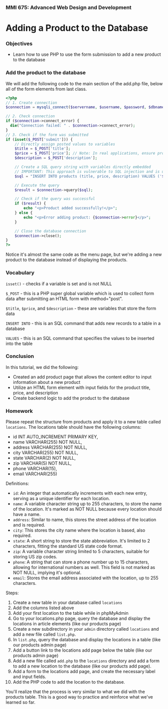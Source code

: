 ### MMI 675: Advanced Web Design and Development

# Adding a Product to the Database

### Objectives

- Learn how to use PHP to use the form submission to add a new product to the database

### Add the product to the database

We will add the following code to the main section of the add.php file, below all of the form elements from last class. 

```php
<?php
// 1. Create connection
$connection = mysqli_connect($servername, $username, $password, $dbname);

// 2. Check connection
if ($connection->connect_error) {
  die("Connection failed: " . $connection->connect_error);
}
// 3. Check if the form was submitted
if (isset($_POST['submit'])) {
    // Directly assign posted values to variables
    $title = $_POST['title'];
    $price = $_POST['price']; // Note: In real applications, ensure proper validation
    $description = $_POST['description'];

    // Create a SQL query string with variables directly embedded
    // IMPORTANT: This approach is vulnerable to SQL injection and is used here purely for simplicity and educational purposes.
    $sql = "INSERT INTO products (title, price, description) VALUES ('$title', $price, '$description')";

    // Execute the query
    $result = $connection->query($sql);

    // Check if the query was successful
    if ($result) {
        echo "<p>Product added successfully!</p>";
    } else {
        echo "<p>Error adding product: {$connection->error}</p>";
    }

    // Close the database connection
    $connection->close();
}
?>
```

Notice it's almost the same code as the menu page, but we're adding a new product to the database instead of displaying the products.

### Vocabulary

`isset()` - checks if a variable is set and is not NULL

`$_POST` - this is a PHP super global variable which is used to collect form data after submitting an HTML form with method="post".

`$title`, `$price`, and `$description` - these are variables that store the form data

`INSERT INTO` - this is an SQL command that adds new records to a table in a database

`VALUES` - this is an SQL command that specifies the values to be inserted into the table

### Conclusion

In this tutorial, we did the following:

- Created an add product page that allows the content editor to input information about a new product
- Utilize an HTML form element with input fields for the product title, price, and description
- Create backend logic to add the product to the database


### Homework

Please repeat the structure from products and apply it to a new table called `locations`. The locations table should have the following columns:

- id INT AUTO_INCREMENT PRIMARY KEY,
- name VARCHAR(255) NOT NULL,
- address VARCHAR(255) NOT NULL,
- city VARCHAR(255) NOT NULL,
- state VARCHAR(2) NOT NULL,
- zip VARCHAR(5) NOT NULL,
- phone VARCHAR(15),
- email VARCHAR(255)

Definitions:

- `id`: An integer that automatically increments with each new entry, serving as a unique identifier for each location.
- `name`: A variable character string up to 255 characters, to store the name of the location. It's marked as NOT NULL because every location should have a name.
- `address`: Similar to name, this stores the street address of the location and is required.
- `city`: This stores the city name where the location is based, also required.
- `state`: A short string to store the state abbreviation. It's limited to 2 characters, fitting the standard US state code format.
- `zip`: A variable character string limited to 5 characters, suitable for storing US zip codes.
- `phone`: A string that can store a phone number up to 15 characters, allowing for international numbers as well. This field is not marked as NOT NULL, implying it's optional.
- `email`: Stores the email address associated with the location, up to 255 characters.


Steps:

1. Create a new table in your database called `locations`
2. Add the columns listed above
3. Add your first location to the table while in phpMyAdmin
4. Go to your locations.php page, query the database and display the locations in article elements (like our products page)
5. Create a new subdirectory in your `admin` directory called `locations` and add a new file called `list.php`.
6. In `list.php`, query the database and display the locations in a table (like our products admin page)
7. Add a button link to the locations add page below the table (like our products admin page)
8. Add a new file called `add.php` to the `locations` directory and add a form to add a new location to the database (like our products add page).
9. Add a form to the locations add page, and create the necessary label and input fields.
10. Add the PHP code to add the location to the database.

You'll realize that the process is very similar to what we did with the products table. This is a good way to practice and reinforce what we've learned so far.